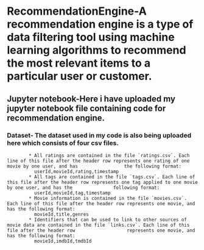 # RecommendationEngine-A recommendation engine is a type of data filtering tool using machine learning algorithms to recommend the most relevant items to a particular user or customer.
## Jupyter notebook-Here i have uploaded my jupyter notebook file containing code for recommendation engine.
### Dataset- The dataset used in my code is also being uploaded here which consists of four csv files.
            * All ratings are contained in the file `ratings.csv`. Each line of this file after the header row represents one rating of one movie by one user, and has                 the following format:
              userId,movieId,rating,timestamp
            * All tags are contained in the file `tags.csv`. Each line of this file after the header row represents one tag applied to one movie by one user, and has the               following format:
              userId,movieId,tag,timestamp
            * Movie information is contained in the file `movies.csv`. Each line of this file after the header row represents one movie, and has the following format:
              movieId,title,genres
            * Identifiers that can be used to link to other sources of movie data are contained in the file `links.csv`. Each line of this file after the header row                   represents one movie, and has the following format:
              movieId,imdbId,tmdbId
